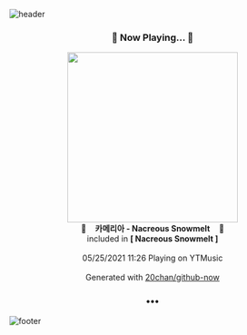 ![header](https://capsule-render.vercel.app/api?type=wave&height=170&section=header&text=Hi.%20I'm%20SHIFT&fontColor=090707&fontAlignX=45&fontAlignY=65&fontSize=100)

<h3 align="center">🎵 Now Playing... 🎵</h3>
<p align="center">
  <a href="https://music.youtube.com/watch?v=FdUw6l-0GAQ">
    <img width="300" src="https://lh3.googleusercontent.com/AItSrJBMDMdYmwF5h1aRAw_i1hjztwIpmfGYwU7YdIy18Y3MmoSzjvwYZqz3fEw7bYrB96ugqc6nFPI">
  </a>
  <br>
  🎵&nbsp&nbsp&nbsp <b>카메리아 - Nacreous Snowmelt</b> &nbsp&nbsp&nbsp🎵
  <br>
  included in <b>[ Nacreous Snowmelt ]</b>
  
  <br />
  <br />
  05/25/2021 11:26 Playing on YTMusic
  <br />
  <br />
  Generated with <a href="https://github.com/20chan/github-now">20chan/github-now</a>
</p>

<h3 align="center">•••</h3>

![footer](https://capsule-render.vercel.app/api?type=wave&height=150&section=footer)
